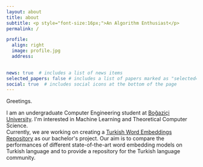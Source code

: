 ```yaml
---
layout: about
title: about
subtitle: <p style="font-size:16px;">An Algorithm Enthusiast</p> 
permalink: /

profile:
  align: right
  image: profile.jpg
  address:
  

news: true  # includes a list of news items
selected_papers: false # includes a list of papers marked as "selected={true}"
social: true  # includes social icons at the bottom of the page
---
```


Greetings.

I am an undergraduate Computer Engineering student at [Boğaziçi University](https://www.cmpe.boun.edu.tr/). I'm interested in Machine Learning and Theoretical Computer Science.  
Currently, we are working on creating a [Turkish Word Embeddings Repository](https://github.com/Turkish-Word-Embeddings/Word-Embeddings-Repository-for-Turkish) as our bachelor's project. Our aim is to compare the performances of different state-of-the-art word embedding models on Turkish language and to provide a repository for the Turkish language community. 



